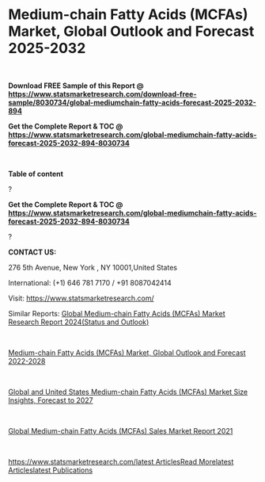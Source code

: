 <h1>Medium-chain Fatty Acids (MCFAs) Market, Global Outlook and Forecast 2025-2032</h1><br/><p><strong>Download FREE Sample of this Report @ <a href="https://www.statsmarketresearch.com/download-free-sample/8030734/global-mediumchain-fatty-acids-forecast-2025-2032-894">https://www.statsmarketresearch.com/download-free-sample/8030734/global-mediumchain-fatty-acids-forecast-2025-2032-894</a></strong></p>
 
 
 
 <div><b>Get the Complete Report & TOC @ <a href="https://www.statsmarketresearch.com/global-mediumchain-fatty-acids-forecast-2025-2032-894-8030734">https://www.statsmarketresearch.com/global-mediumchain-fatty-acids-forecast-2025-2032-894-8030734</a></b></div>
 
 
 
 <p><br />
 
 <b>Table of content</b></p>
 
 
 
 <p>? </p>
 
 
 
 <div><b>Get the Complete Report & TOC @ <a href="https://www.statsmarketresearch.com/global-mediumchain-fatty-acids-forecast-2025-2032-894-8030734">https://www.statsmarketresearch.com/global-mediumchain-fatty-acids-forecast-2025-2032-894-8030734</a></b></div>
 
 
 
 <p>? </p>
 
 
 
 <p><b>CONTACT US:</b><br />
 
 276 5th Avenue, New York , NY 10001,United States<br />
 
 International: (+1) 646 781 7170 / +91 8087042414<br />
 
 Visit: <a href="https://www.statsmarketresearch.com/">https://www.statsmarketresearch.com/</a><br />
 
 Similar Reports: <a href="https://www.statsmarketresearch.com/global-mediumchain-fatty-acids-forecast-2025-2032-894-8030734">Global Medium-chain Fatty Acids (MCFAs) Market Research Report 2024(Status and Outlook)</a><br />
 
 <br />
 
 <a href="https://www.statsmarketresearch.com/global-mediumchain-fatty-acids-forecast-2025-2032-894-8030734">Medium-chain Fatty Acids (MCFAs) Market, Global Outlook and Forecast 2022-2028</a><br />
 
 <br />
 
 <a href="https://www.statsmarketresearch.com/global-mediumchain-fatty-acids-forecast-2025-2032-894-8030734">Global and United States Medium-chain Fatty Acids (MCFAs) Market Size Insights, Forecast to 2027</a><br />
 
 <br />
 
 <a href="https://www.statsmarketresearch.com/global-mediumchain-fatty-acids-forecast-2025-2032-894-8030734">Global Medium-chain Fatty Acids (MCFAs) Sales Market Report 2021</a><br />
 
 <br />
 
 <a href="https://gyeongbokgung.com">https://www.statsmarketresearch.com/</a><a href="https://hallyeomaritime.com">latest Articles</a><a href="https://jingwansa.com">Read More</a><a href="https://nguoiviet.jp/">latest Articles</a><a href="https://www.intelmarketresearch.com/">latest Publications</a></p>